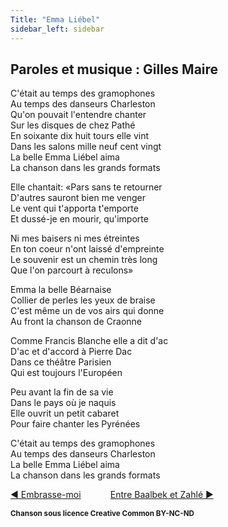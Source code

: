 ```yaml
---
Title: "Emma Liébel"
sidebar_left: sidebar
---
```


## Paroles et musique : Gilles Maire
C'était au temps des gramophones  
Au temps des danseurs Charleston  
Qu'on pouvait l'entendre chanter  
Sur les disques de chez Pathé  
En soixante dix huit tours elle vint  
Dans les salons mille neuf cent vingt  
La belle Emma Liébel aima  
La chanson dans les grands formats  
  
  
  
  
  
Elle chantait: «Pars sans te retourner  
D'autres sauront bien me venger  
Le vent qui t'apporta t'emporte  
Et dussé-je en mourir, qu'importe  
  
Ni mes baisers ni mes étreintes  
En ton coeur n'ont laissé d'empreinte  
Le souvenir est un chemin très long  
Que l'on parcourt à reculons»  
  
Emma la belle Béarnaise  
Collier de perles les yeux de braise  
C'est même un de vos airs qui donne  
Au front la chanson de Craonne  
  
Comme Francis Blanche elle a dit d'ac  
D'ac et d'accord à Pierre Dac  
Dans ce théâtre Parisien  
Qui est toujours l'Européen  
  
Peu avant la fin de sa vie  
Dans le pays où je naquis  
Elle ouvrit un petit cabaret  
Pour faire chanter les Pyrénées  
  
C'était au temps des gramophones  
Au temps des danseurs Charleston  
La belle Emma Liébel aima  
La chanson dans les grands formats  


[ ◀ Embrasse-moi](../embrasse-moi) ​ ​ ​ ​ ​ ​ ​ ​ ​ ​ ​ ​[Entre Baalbek et Zahlé ▶](../entre_baalbek_et_zahlé)


<b><sub>Chanson sous licence Creative Common BY-NC-ND</sub></b>
